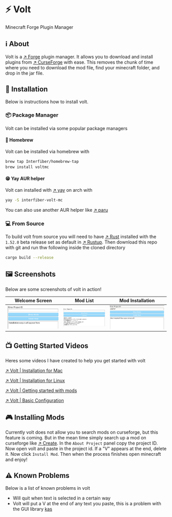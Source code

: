 # ⚡️ Volt
Minecraft Forge Plugin Manager

## ℹ️ About
Volt is a [↗️ Forge](https://minecraftforge.net/) plugin manager. It allows you to download and install plugins from [↗️ CurseForge](https://curseforge.com) with ease. This removes the chunk of time where you need to download the mod file, find your minecraft folder, and drop in the jar file.

## 📲 Installation
Below is instructions how to install volt.

### 📦 Package Manager
Volt can be installed via some popular package managers

#### 🍺 Homebrew
Volt can be installed via homebrew with
```bash
brew tap Interfiber/homebrew-tap
brew install voltmc
```

#### 😁 Yay AUR helper
Volt can installed with [↗️ yay](https://github.com/Jguer/yay) on arch with
```bash
yay -S interfiber-volt-mc
```
You can also use another AUR helper like [↗️ paru](https://github.com/Morganamilo/paru)

### 💻 From Source
To build volt from source you will need to have [↗️ Rust](https://rust-lang.org) installed with the ```1.52.0``` beta release set as default in [↗️ Rustup](https://rustup.rs). Then download this repo with git and run thw following inside the cloned directory
```bash
cargo build --release
```

## 🖼 Screenshots
Below are some screenshots of volt in action!

| Welcome Screen | Mod List | Mod Installation |
|:---:|:---:|:---:|
| ![Volt welcome screen](volt_welcome.png) | ![Mod list](volt_mod_list.png) | ![Mod Install](volt_mod_install.png) |

## 📺 Getting Started Videos
Heres some videos I have created to help you get started with volt

[↗️ Volt | Installation for Mac](https://odysee.com)

[↗️ Volt | Installation for Linux](https://odysee.com)

[↗️ Volt | Getting started with mods](https://odysee.com)

[↗️ Volt | Basic Configuration](https://odysee.com)

## 🎮 Installing Mods
Currently volt does not allow you to search mods on curseforge, but this feature is coming. But in the mean time simply search up a mod on curseforge like [↗️  Create](https://www.curseforge.com/minecraft/mc-mods/create). In the ```About Project``` panel copy the project ID. Now open volt and paste in the project id. If a "V" appears at the end, delete it. Now click ```Install Mod```. Then when the process finishes open minecraft and enjoy!

## ⚠️ Known Problems
Below is a list of known problems in volt
   - Will quit when text is selected in a certain way
   - Volt will put a V at the end of any text you paste, this is a problem with the GUI library [kas](https://crates.io/crates/kas)
